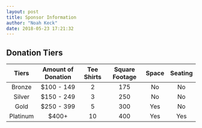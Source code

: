 ```yaml
---
layout: post
title: Sponsor Information
author: "Noah Keck"
date: 2018-05-23 17:21:32
---
```


## Donation Tiers

|     Tiers     |       Amount of Donation      |      Tee Shirts     |     Square Footage     |     Space    |    Seating    |
|     :---:     |            :---:              |         :---:       |      :---:             |     :---:    |       :---:   |
|    Bronze     | $100 - 149                    | 2                   | 175                    | No           | No            |
|    Silver     | $150 - 249                    | 3                   | 250                    | No           | No            |
|     Gold      | $250 - 399                    | 5                   | 300                    | Yes          | No            |
|   Platinum    | $400+                         | 10                  | 400                    | Yes          | Yes           |
